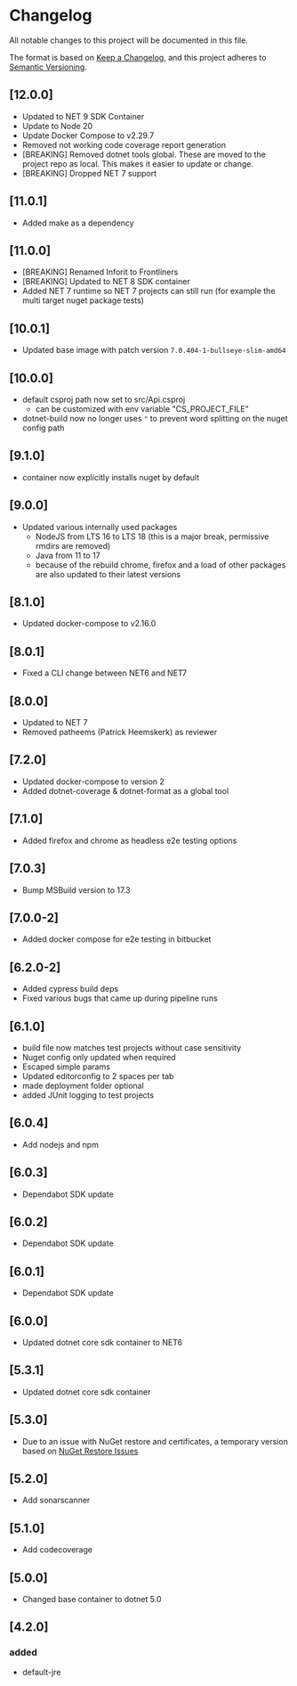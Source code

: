 # Changelog

All notable changes to this project will be documented in this file.

The format is based on [Keep a Changelog](https://keepachangelog.com/en/1.0.0/),
and this project adheres to [Semantic Versioning](https://semver.org/spec/v2.0.0.html).

## [12.0.0]

- Updated to NET 9 SDK Container
- Update to Node 20
- Update Docker Compose to v2.29.7
- Removed not working code coverage report generation
- [BREAKING] Removed dotnet tools global. These are moved to the project repo as local. This makes it easier to update or change.
- [BREAKING] Dropped NET 7 support

## [11.0.1]

- Added make as a dependency

## [11.0.0]

- [BREAKING] Renamed Inforit to Frontliners
- [BREAKING] Updated to NET 8 SDK container
- Added NET 7 runtime so NET 7 projects can still run (for example the multi target nuget package tests)

## [10.0.1]

- Updated base image with patch version `7.0.404-1-bullseye-slim-amd64`

## [10.0.0]

- default csproj path now set to src/Api.csproj
  - can be customized with env variable "CS_PROJECT_FILE"
- dotnet-build now no longer uses `"` to prevent word splitting on the nuget config path

## [9.1.0]

- container now explicitly installs nuget by default

## [9.0.0]

- Updated various internally used packages
  - NodeJS from LTS 16 to LTS 18 (this is a major break, permissive rmdirs are removed)
  - Java from 11 to 17
  - because of the rebuild chrome, firefox and a load of other packages are also updated to their latest versions

## [8.1.0]

- Updated docker-compose to v2.16.0

## [8.0.1]

- Fixed a CLI change between NET6 and NET7

## [8.0.0]

- Updated to NET 7
- Removed patheems (Patrick Heemskerk) as reviewer

## [7.2.0]

- Updated docker-compose to version 2
- Added dotnet-coverage & dotnet-format as a global tool

## [7.1.0]

- Added firefox and chrome as headless e2e testing options

## [7.0.3]

- Bump MSBuild version to 17.3

## [7.0.0-2]

- Added docker compose for e2e testing in bitbucket

## [6.2.0-2]

- Added cypress build deps
- Fixed various bugs that came up during pipeline runs

## [6.1.0]

- build file now matches test projects without case sensitivity
- Nuget config only updated when required
- Escaped simple params
- Updated editorconfig to 2 spaces per tab
- made deployment folder optional
- added JUnit logging to test projects

## [6.0.4]

- Add nodejs and npm

## [6.0.3]

- Dependabot SDK update

## [6.0.2]

- Dependabot SDK update

## [6.0.1]

- Dependabot SDK update

## [6.0.0]

- Updated dotnet core sdk container to NET6

## [5.3.1]

- Updated dotnet core sdk container

## [5.3.0]

- Due to an issue with NuGet restore and certificates, a temporary version based on [NuGet Restore Issues](https://github.com/NuGet/Announcements/issues/49)

## [5.2.0]

- Add sonarscanner

## [5.1.0]

- Add codecoverage

## [5.0.0]

- Changed base container to dotnet 5.0

## [4.2.0]

### added

- default-jre
